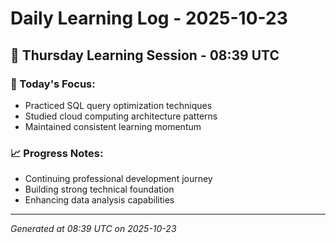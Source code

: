 # Daily Learning Log - 2025-10-23

## 📅 Thursday Learning Session - 08:39 UTC

### 🎯 Today's Focus:
- Practiced SQL query optimization techniques
- Studied cloud computing architecture patterns
- Maintained consistent learning momentum

### 📈 Progress Notes:
- Continuing professional development journey
- Building strong technical foundation
- Enhancing data analysis capabilities

---
*Generated at 08:39 UTC on 2025-10-23*
